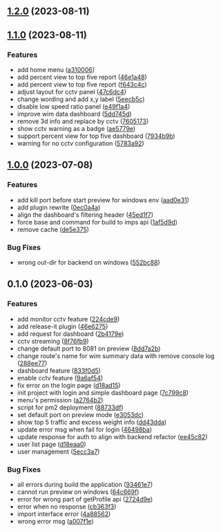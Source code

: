 

## [1.2.0](https://github.com/AonzVongsunthorn/imps-dashboard/compare/1.1.0...1.2.0) (2023-08-11)

## [1.1.0](https://github.com/AonzVongsunthorn/imps-dashboard/compare/1.0.0...1.1.0) (2023-08-11)


### Features

* add home menu ([a310006](https://github.com/AonzVongsunthorn/imps-dashboard/commit/a3100060a27d93b9daec66cbfe371fffaae6eaae))
* add percent view to top five report ([46e1a48](https://github.com/AonzVongsunthorn/imps-dashboard/commit/46e1a4826a51af065078a8ad6d86b98e5a6eb549))
* add percent view to top five report ([f643c4c](https://github.com/AonzVongsunthorn/imps-dashboard/commit/f643c4c4f42b1d93467459df21bf90b62f907429))
* adjust layout for cctv panel ([47c6dc4](https://github.com/AonzVongsunthorn/imps-dashboard/commit/47c6dc4d59e74ac7e9b599a216466c3b1c64a3d7))
* change wording and add x,y label ([5eecb5c](https://github.com/AonzVongsunthorn/imps-dashboard/commit/5eecb5cdeea929f591e0a565784072600818cd03))
* disable low speed ratio panel ([e49f1a4](https://github.com/AonzVongsunthorn/imps-dashboard/commit/e49f1a4f8e80283ffd8e295546d53b9783250763))
* improve wim data dashboard ([5dd745d](https://github.com/AonzVongsunthorn/imps-dashboard/commit/5dd745d07bdeb4f69b0aa4c9b5263287eb7addbf))
* remove 3d info and replace by cctv ([7605173](https://github.com/AonzVongsunthorn/imps-dashboard/commit/7605173a50acd7a7acf2122cf1b6a42168530cf0))
* show cctv warning as a badge ([ae5779e](https://github.com/AonzVongsunthorn/imps-dashboard/commit/ae5779ef77825349bd2039917f22741f17f11716))
* support percent view for top five dashboard ([7934b9b](https://github.com/AonzVongsunthorn/imps-dashboard/commit/7934b9b8e4db38344d6a7a491c959fe35531ec42))
* warning for no cctv configuration ([5783a92](https://github.com/AonzVongsunthorn/imps-dashboard/commit/5783a9285dfe4a6c44f8793aef172dc3d53146df))

## [1.0.0](https://github.com/AonzVongsunthorn/imps-dashboard/compare/0.1.0...1.0.0) (2023-07-08)


### Features

* add kill port before start preview for windows env ([aad0e31](https://github.com/AonzVongsunthorn/imps-dashboard/commit/aad0e31f01710807f4eb2400710dea5edceeab70))
* add plugin rewrite ([0ec0a4a](https://github.com/AonzVongsunthorn/imps-dashboard/commit/0ec0a4ab165dc7d7951482d9ab8b42faacee2644))
* align the dashboard's filtering header ([45ed1f7](https://github.com/AonzVongsunthorn/imps-dashboard/commit/45ed1f79b4fa9a4a99eb6d5ef11af5a7eaced042))
* force base and command for build to imps api ([1af5d9d](https://github.com/AonzVongsunthorn/imps-dashboard/commit/1af5d9d237bc6d394446386f4f417ca552efec9e))
* remove cache ([de5e375](https://github.com/AonzVongsunthorn/imps-dashboard/commit/de5e37526142d5e9ae6f0cc1e1d8f0e7a6fa1718))


### Bug Fixes

* wrong out-dir for backend on windows ([552bc88](https://github.com/AonzVongsunthorn/imps-dashboard/commit/552bc88a0764302a219d5ec76ccd49234684d6a5))

## 0.1.0 (2023-06-03)


### Features

* add monitor cctv feature ([224cde9](https://github.com/AonzVongsunthorn/imps-dashboard/commit/224cde930afbf6e7cf20774ee5b6a9cb8b37392c))
* add release-it plugin ([46e6275](https://github.com/AonzVongsunthorn/imps-dashboard/commit/46e627573066fb27b59cd2cf263c084e5fc66d05))
* add request for dashboard ([2b4179e](https://github.com/AonzVongsunthorn/imps-dashboard/commit/2b4179ead5b5262a53db779a7d7281efc32c4697))
* cctv streaming ([8f76fb9](https://github.com/AonzVongsunthorn/imps-dashboard/commit/8f76fb97c9de144a579df3ae0cfcd080397c8e57))
* change default port to 8081 on preview ([8dd7a2b](https://github.com/AonzVongsunthorn/imps-dashboard/commit/8dd7a2b9e452f66f59ce6e9188906979044895ef))
* change route's name for wim summary data with remove console log ([288ee77](https://github.com/AonzVongsunthorn/imps-dashboard/commit/288ee779cfa56c947ae8cd2d9f86bacbf3822243))
* dashboard feature ([833f0d5](https://github.com/AonzVongsunthorn/imps-dashboard/commit/833f0d50bdffde8fffeb47ae91ce8c637508f6c1))
* enable cctv feature ([9a6af54](https://github.com/AonzVongsunthorn/imps-dashboard/commit/9a6af54a35ea77b94131ae5a2d205899c1aebd08))
* fix error on the login page ([d18ad15](https://github.com/AonzVongsunthorn/imps-dashboard/commit/d18ad156492c8c4389ab79b5f723df592fc22fec))
* init project with login and simple dashboard page ([7c799c8](https://github.com/AonzVongsunthorn/imps-dashboard/commit/7c799c8adc80859b8010463c85d54edd36df1c0a))
* menu's permission ([a2764b2](https://github.com/AonzVongsunthorn/imps-dashboard/commit/a2764b26ba2b0629afa3b0d611440a2d61dd38fb))
* script for pm2 deployment ([88733df](https://github.com/AonzVongsunthorn/imps-dashboard/commit/88733dfbc0b79e77a29742287f0a27f7b32b4c2f))
* set default port on preview mode ([e3053dc](https://github.com/AonzVongsunthorn/imps-dashboard/commit/e3053dc55639f494949443f8dfe7bd1eec69c6ca))
* show top 5 traffic and excess weight info ([dd43dda](https://github.com/AonzVongsunthorn/imps-dashboard/commit/dd43dda51addd0971c620b61659f17e7b59b4d51))
* update error msg when fail for login ([46498ba](https://github.com/AonzVongsunthorn/imps-dashboard/commit/46498ba62e2723fbf62030418e4685a9b9935203))
* update response for auth to align with backend refactor ([ee45c82](https://github.com/AonzVongsunthorn/imps-dashboard/commit/ee45c8257df0fd57287dceaafc7fb91ce938f780))
* user list page ([d18eaa0](https://github.com/AonzVongsunthorn/imps-dashboard/commit/d18eaa03a9fe886ae227f6a29c21301a52af7931))
* user management ([5ecc3a7](https://github.com/AonzVongsunthorn/imps-dashboard/commit/5ecc3a7da17a838026ed920a447f425cfdc58ec0))


### Bug Fixes

* all errors during build the application ([93461e7](https://github.com/AonzVongsunthorn/imps-dashboard/commit/93461e74ab44fdb6da89b6a3f2731dfde17c01f0))
* cannot run preview on windows ([64c669f](https://github.com/AonzVongsunthorn/imps-dashboard/commit/64c669f40205becb257b88416f8805d1ec20e898))
* error for wrong part of getProfile api ([2724d9e](https://github.com/AonzVongsunthorn/imps-dashboard/commit/2724d9ea4f8e69f18702f29d28df389bddd0be6f))
* error when no response ([cb363f3](https://github.com/AonzVongsunthorn/imps-dashboard/commit/cb363f355e2955023dafd3f553b1dfa515b37729))
* import interface error ([4a88562](https://github.com/AonzVongsunthorn/imps-dashboard/commit/4a885627fbaddce20a9e5ac34c4f4f88121e4eca))
* wrong error msg ([a007f1e](https://github.com/AonzVongsunthorn/imps-dashboard/commit/a007f1ece125bb55d0f5d105e207bd9f7f77f648))